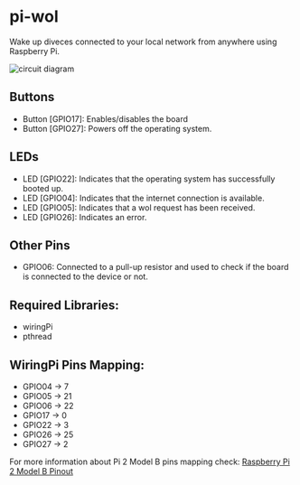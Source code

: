 # pi-wol
Wake up diveces connected to your local network from anywhere using Raspberry Pi.

![circuit diagram](imgs/circuit.svg)

## Buttons
* Button [GPIO17]: Enables/disables the board
* Button [GPIO27]: Powers off the operating system.

## LEDs
* LED [GPIO22]: Indicates that the operating system has successfully booted up.
* LED [GPIO04]: Indicates that the internet connection is available.
* LED [GPIO05]: Indicates that a wol request has been received.
* LED [GPIO26]: Indicates an error.

## Other Pins
* GPIO06: Connected to a pull-up resistor and used to check if the board is connected to the device or not.

## Required Libraries:
* wiringPi
* pthread

## WiringPi Pins Mapping:
* GPIO04 -> 7
* GPIO05 -> 21
* GPIO06 -> 22
* GPIO17 -> 0
* GPIO22 -> 3
* GPIO26 -> 25
* GPIO27 -> 2

For more information about Pi 2 Model B pins mapping check:
[Raspberry Pi 2 Model B Pinout](https://learn.sparkfun.com/tutorials/raspberry-gpio/all)

